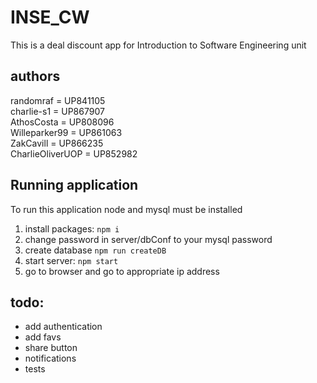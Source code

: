 # INSE_CW
This is a deal discount app for
Introduction to Software Engineering unit

## authors
randomraf = UP841105  
charlie-s1 = UP867907  
AthosCosta = UP808096  
Willeparker99 = UP861063  
ZakCavill = UP866235  
CharlieOliverUOP = UP852982  

## Running application
To run this application node and mysql must be installed
1. install packages: `npm i`
2. change password in server/dbConf to your mysql password
3. create database `npm run createDB`
4. start server: `npm start`
5. go to browser and go to appropriate ip address

## todo:
- add authentication
- add favs
- share button
- notifications
- tests
